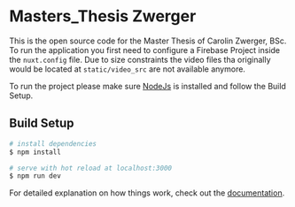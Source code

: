 # Masters_Thesis Zwerger

This is the open source code for the Master Thesis of Carolin Zwerger, BSc.
To run the application you first need to configure a Firebase Project inside the `nuxt.config` file.
Due to size constraints the video files tha originally would be located at `static/video_src` are not available anymore.

To run the project please make sure [NodeJs](https://nodejs.org/en/) is installed and follow the Build Setup.

## Build Setup

```bash
# install dependencies
$ npm install

# serve with hot reload at localhost:3000
$ npm run dev
```

For detailed explanation on how things work, check out the [documentation](https://nuxtjs.org).
